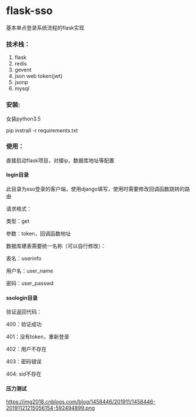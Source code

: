 # flask-sso
基本单点登录系统流程的flask实现


### 技术栈：

 1. flask
 2. redis
 3. gevent
 4. json web token(jwt)
 5. jsonp
 6. mysql


### 安装:


  女装python3.5

  pip instrall -r requirements.txt


### 使用：

直接启动flask项目，对接ip，数据库地址等配置


#### login目录

此目录为sso登录的客户端，使用django填写，使用时需要修改回调函数跳转的路由

请求格式：

类型：get

参数：token，回调函数地址


数据库建表需要统一名称（可以自行修改）：

表名：userinfo

用户名：user_name

密码：user_passwd



#### ssologin目录



验证返回代码：

400：验证成功

401：没有token，重新登录

402：用户不存在

403：密码错误

404: sid不存在


#### 压力测试


https://img2018.cnblogs.com/blog/1458446/201911/1458446-20191121215056154-592494899.png
